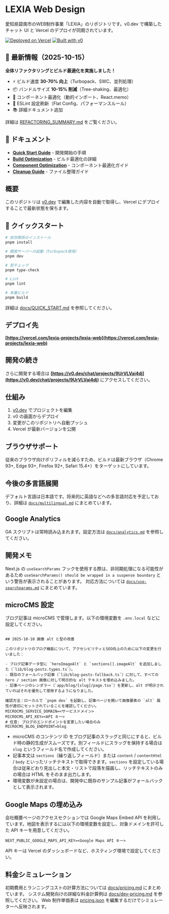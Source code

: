 # LEXIA Web Design

愛知県碧南市のWEB制作事業「LEXIA」のリポジトリです。v0.dev で構築したチャット UI と Vercel のデプロイが同期されています。

[![Deployed on Vercel](https://img.shields.io/badge/Deployed%20on-Vercel-black?style=for-the-badge&logo=vercel)](https://vercel.com/lexia-projects/lexia-web)
[![Built with v0](https://img.shields.io/badge/Built%20with-v0.dev-black?style=for-the-badge)](https://v0.dev/chat/projects/9UrVLVai4dj)

## 🚀 最新情報（2025-10-15）

**全体リファクタリングとビルド最適化を実施しました！**

- ⚡ ビルド速度 **30-70% 向上**（Turbopack、SWC、並列処理）
- 📦 バンドルサイズ **10-15% 削減**（Tree-shaking、最適化）
- 🎨 コンポーネント最適化（動的インポート、React.memo）
- 📝 ESLint 設定刷新（Flat Config、パフォーマンスルール）
- 📚 詳細ドキュメント追加

詳細は [REFACTORING_SUMMARY.md](./REFACTORING_SUMMARY.md) をご覧ください。

## 📖 ドキュメント

- **[Quick Start Guide](./docs/QUICK_START.md)** - 開発開始の手順
- **[Build Optimization](./docs/BUILD_OPTIMIZATION.md)** - ビルド最適化の詳細
- **[Component Optimization](./docs/COMPONENT_OPTIMIZATION.md)** - コンポーネント最適化ガイド
- **[Cleanup Guide](./docs/CLEANUP_GUIDE.md)** - ファイル整理ガイド

## 概要

このリポジトリは [v0.dev](https://v0.dev) で編集した内容を自動で取得し、Vercel にデプロイすることで最新状態を保ちます。

## 🏃 クイックスタート

```bash
# 依存関係のインストール
pnpm install

# 開発サーバーの起動（Turbopack使用）
pnpm dev

# 型チェック
pnpm type-check

# Lint
pnpm lint

# 本番ビルド
pnpm build
```

詳細は [docs/QUICK_START.md](./docs/QUICK_START.md) を参照してください。

## デプロイ先

**[https://vercel.com/lexia-projects/lexia-web](https://vercel.com/lexia-projects/lexia-web)**

## 開発の続き

さらに開発する場合は **[https://v0.dev/chat/projects/9UrVLVai4dj](https://v0.dev/chat/projects/9UrVLVai4dj)** にアクセスしてください。

## 仕組み

1. [v0.dev](https://v0.dev) でプロジェクトを編集
2. v0 の画面からデプロイ
3. 変更がこのリポジトリへ自動プッシュ
4. Vercel が最新バージョンを公開

## ブラウザサポート

従来のブラウザ向けポリフィルを減らすため、ビルドは最新ブラウザ（Chrome 93+, Edge 93+, Firefox 92+, Safari 15.4+）をターゲットにしています。

## 今後の多言語展開

デフォルト言語は日本語です。将来的に英語などへの多言語対応を予定しており、詳細は [`docs/multilingual.md`](docs/multilingual.md) にまとめています。

## Google Analytics

GA スクリプトは常時読み込まれます。設定方法は [`docs/analytics.md`](docs/analytics.md) を参照してください。

## 開発メモ

Next.js の `useSearchParams` フックを使用する際は、非同期処理になる可能性があるため
`useSearchParams() should be wrapped in a suspense boundary` という警告が表示されることがあります。
対応方法については [`docs/use-searchparams.md`](docs/use-searchparams.md) にまとめています。

## microCMS 設定

ブログ記事は microCMS で管理します。以下の環境変数を `.env.local` などに設定してください。

```

## 2025-10-10 画像 alt と型の改善

このリポジトリのブログ機能について、アクセシビリティとSEO向上のために以下の変更を行いました：

- ブログ記事データ型に `heroImageAlt` と `sections[].imageAlt` を追加しました（`lib/blog-posts.types.ts`）。
- 既存のフォールバック記事（`lib/blog-posts-fallback.ts`）に対して、すべての hero / section 画像に対して明示的な alt テキストを埋め込みました。
- 記事ページのレンダラー（`app/blog/[slug]/page.tsx`）を更新し、alt が明示されていればそれを優先して使用するようになりました。

確認方法：ローカルで `pnpm dev` を起動し、記事ページを開いて画像要素の `alt` 属性が適切にセットされていることを確認してください。
MICROCMS_SERVICE_DOMAIN=<サービスドメイン>
MICROCMS_API_KEY=<API キー>
# 任意: ブログのエンドポイントを変更したい場合のみ
MICROCMS_BLOG_ENDPOINT=blog
```

- microCMS のコンテンツ ID をブログ記事のスラッグと同じにすると、ビルド時の静的生成がスムーズです。別フィールドにスラッグを保持する場合は `slug` というフィールド名で作成してください。
- 記事本文は `sections`（繰り返しフィールド）または `content` / `contentHtml` / `body` といったリッチテキストで取得できます。`sections` を設定している場合は従来どおり見出しと本文・リストで段落を描画し、リッチテキストのみの場合は HTML をそのまま出力します。
- 環境変数が未設定の場合は、開発中に既存のサンプル記事がフォールバックとして表示されます。

## Google Maps の埋め込み

会社概要ページのアクセスセクションでは Google Maps Embed API を利用しています。地図を表示するには以下の環境変数を設定し、対象ドメインを許可した API キーを用意してください。

```
NEXT_PUBLIC_GOOGLE_MAPS_API_KEY=<Google Maps API キー>
```

API キーは Vercel のダッシュボードなど、ホスティング環境で設定してください。

## 料金シミュレーション

初期費用とランニングコストの計算方法については [docs/pricing.md](docs/pricing.md) にまとめています。
システム開発向けの詳細な料金計算例は [docs/dev-pricing.md](docs/dev-pricing.md) を参照してください。
Web 制作単価表は [pricing.json](pricing.json) を編集するだけでシミュレーターへ反映されます。
